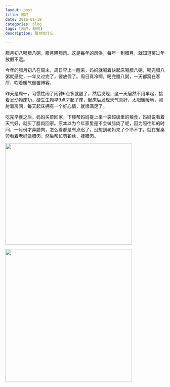 ```yaml
---
layout: post
title: 腊月
date: 2016-01-19
categories: blog
tags: [腊月，腊肉]
description: 腊月吃什么

---
```


  腊月初八喝腊八粥，腊月晒腊肉。这是每年的风俗，每年一到腊月，就知道离过年放假不远。
  
  今年的腊月初八在周末，周日早上一醒来，妈妈就喊着快起床喝腊八粥，喝完腊八粥就感觉，一年又过完了，要放假了。周日真冷啊，喝完腊八粥，一天都窝在客厅，吹着暖气倒置博客。
  
  昨天是周一，习惯性闹了闹钟6点多就醒了，然后发现，这一天居然不用早起，接着发动赖床功，硬生生赖早9点才起了床，起床后发现天气真好，太阳暖暖地，照射着房间，每天起床拥有一个好心情，就很满足了。
  
  吃完早餐之后，妈妈买菜回家，下楼帮妈妈提上来一袋超级重的粮食，妈妈说看着天气好，就买了腊肉回家。原本以为今年家里是不会做腊肉了呢，因为照往年的时间，一月份才弄腊肉，怎么看都是有点迟了，没想到老妈来了个冷不丁。就在餐桌旁看着老妈做腊肉，然后帮忙剪铅丝、挂腊肉。
  

<p>
<img src="http://7xq750.com1.z0.glb.clouddn.com/IMG_5103.JPG" height="320" width="400" align="center">

<img src="http://7xq750.com1.z0.glb.clouddn.com/IMG_5102.JPG" height="420" width="400" align="center"></p>
